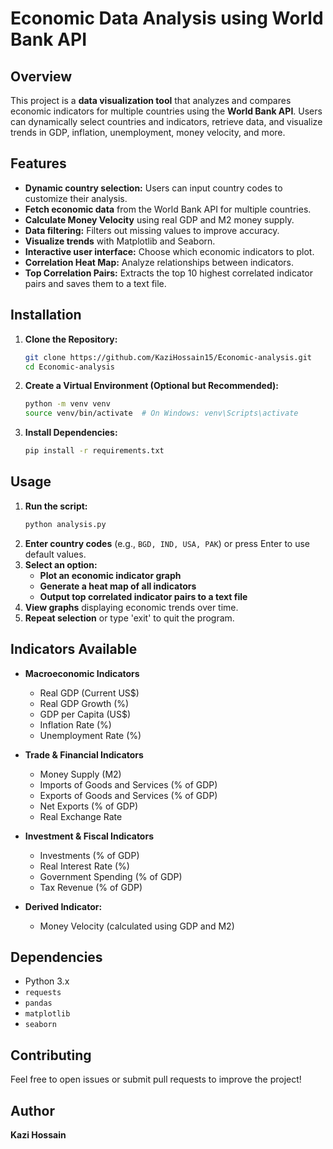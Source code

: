 # Economic Data Analysis using World Bank API

## Overview

This project is a **data visualization tool** that analyzes and compares economic indicators for multiple countries using the **World Bank API**. Users can dynamically select countries and indicators, retrieve data, and visualize trends in GDP, inflation, unemployment, money velocity, and more.

## Features

- **Dynamic country selection:** Users can input country codes to customize their analysis.
- **Fetch economic data** from the World Bank API for multiple countries.
- **Calculate Money Velocity** using real GDP and M2 money supply.
- **Data filtering:** Filters out missing values to improve accuracy.
- **Visualize trends** with Matplotlib and Seaborn.
- **Interactive user interface:** Choose which economic indicators to plot.
- **Correlation Heat Map:** Analyze relationships between indicators.
- **Top Correlation Pairs:** Extracts the top 10 highest correlated indicator pairs and saves them to a text file.

## Installation

1. **Clone the Repository:**

   ```sh
   git clone https://github.com/KaziHossain15/Economic-analysis.git
   cd Economic-analysis
   ```

2. **Create a Virtual Environment (Optional but Recommended):**

   ```sh
   python -m venv venv
   source venv/bin/activate  # On Windows: venv\Scripts\activate
   ```

3. **Install Dependencies:**

   ```sh
   pip install -r requirements.txt
   ```

## Usage

1. **Run the script:**
   ```sh
   python analysis.py
   ```
2. **Enter country codes** (e.g., `BGD, IND, USA, PAK`) or press Enter to use default values.
3. **Select an option:**
   - **Plot an economic indicator graph**
   - **Generate a heat map of all indicators**
   - **Output top correlated indicator pairs to a text file**
4. **View graphs** displaying economic trends over time.
5. **Repeat selection** or type 'exit' to quit the program.

## Indicators Available

- **Macroeconomic Indicators**

  - Real GDP (Current US$)
  - Real GDP Growth (%)
  - GDP per Capita (US$)
  - Inflation Rate (%)
  - Unemployment Rate (%)

- **Trade & Financial Indicators**

  - Money Supply (M2)
  - Imports of Goods and Services (% of GDP)
  - Exports of Goods and Services (% of GDP)
  - Net Exports (% of GDP)
  - Real Exchange Rate

- **Investment & Fiscal Indicators**

  - Investments (% of GDP)
  - Real Interest Rate (%)
  - Government Spending (% of GDP)
  - Tax Revenue (% of GDP)

- **Derived Indicator:**

  - Money Velocity (calculated using GDP and M2)

## Dependencies

- Python 3.x
- `requests`
- `pandas`
- `matplotlib`
- `seaborn`

## Contributing

Feel free to open issues or submit pull requests to improve the project!

## Author

**Kazi Hossain**
